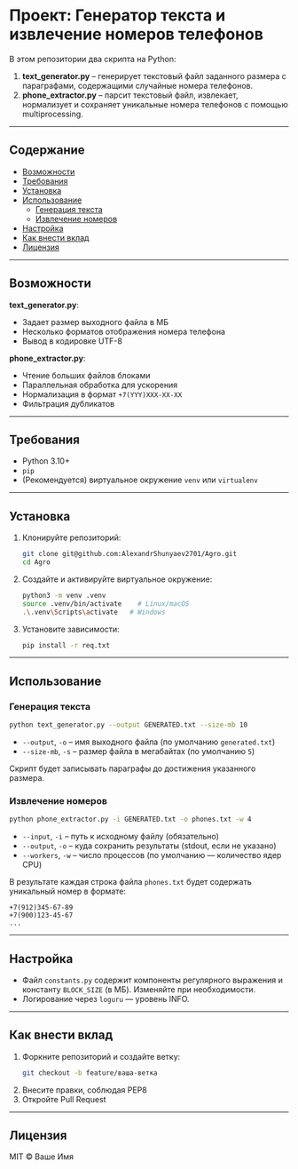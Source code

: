 # Проект: Генератор текста и извлечение номеров телефонов

В этом репозитории два скрипта на Python:

1. **text_generator.py** – генерирует текстовый файл заданного размера с параграфами, содержащими случайные номера телефонов.
2. **phone_extractor.py** – парсит текстовый файл, извлекает, нормализует и сохраняет уникальные номера телефонов с помощью multiprocessing.

---

## Содержание

- [Возможности](#возможности)
- [Требования](#требования)
- [Установка](#установка)
- [Использование](#использование)
  - [Генерация текста](#генерация-текста)
  - [Извлечение номеров](#извлечение-номеров)
- [Настройка](#настройка)
- [Как внести вклад](#как-внести-вклад)
- [Лицензия](#лицензия)

---

## Возможности

**text_generator.py**:
- Задает размер выходного файла в МБ
- Несколько форматов отображения номера телефона
- Вывод в кодировке UTF-8

**phone_extractor.py**:
- Чтение больших файлов блоками
- Параллельная обработка для ускорения
- Нормализация в формат `+7(YYY)XXX-XX-XX`
- Фильтрация дубликатов

---

## Требования

- Python 3.10+
- `pip`
- (Рекомендуется) виртуальное окружение `venv` или `virtualenv`

---

## Установка

1. Клонируйте репозиторий:
   ```bash
   git clone git@github.com:AlexandrShunyaev2701/Agro.git
   cd Agro
   ```
2. Создайте и активируйте виртуальное окружение:
   ```bash
   python3 -m venv .venv
   source .venv/bin/activate    # Linux/macOS
   .\.venv\Scripts\activate   # Windows
   ```
3. Установите зависимости:
   ```bash
   pip install -r req.txt
   ```

---

## Использование

### Генерация текста

```bash
python text_generator.py --output GENERATED.txt --size-mb 10
```

- `--output`, `-o` – имя выходного файла (по умолчанию `generated.txt`)
- `--size-mb`, `-s` – размер файла в мегабайтах (по умолчанию `5`)

Скрипт будет записывать параграфы до достижения указанного размера.

### Извлечение номеров

```bash
python phone_extractor.py -i GENERATED.txt -o phones.txt -w 4
```

- `--input`, `-i` – путь к исходному файлу (обязательно)
- `--output`, `-o` – куда сохранить результаты (stdout, если не указано)
- `--workers`, `-w` – число процессов (по умолчанию — количество ядер CPU)

В результате каждая строка файла `phones.txt` будет содержать уникальный номер в формате:

```
+7(912)345-67-89
+7(900)123-45-67
...
```

---

## Настройка

- Файл `constants.py` содержит компоненты регулярного выражения и константу `BLOCK_SIZE` (в МБ). Изменяйте при необходимости.
- Логирование через `loguru` — уровень INFO.

---

## Как внести вклад

1. Форкните репозиторий и создайте ветку:
   ```bash
   git checkout -b feature/ваша-ветка
   ```
2. Внесите правки, соблюдая PEP8
3. Откройте Pull Request

---

## Лицензия

MIT © Ваше Имя

